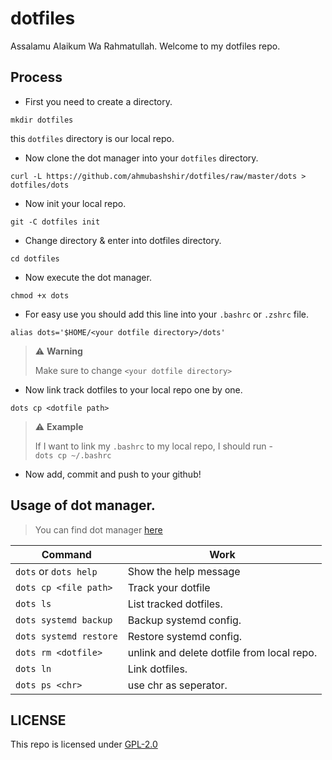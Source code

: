# dotfiles

Assalamu Alaikum Wa Rahmatullah. Welcome to my dotfiles repo.

## Process

- First you need to create a directory. 
```
mkdir dotfiles
```
this ```dotfiles``` directory is our local repo.

- Now clone the dot manager into your ```dotfiles``` directory.
```
curl -L https://github.com/ahmubashshir/dotfiles/raw/master/dots > dotfiles/dots
```

- Now init your local repo.
```
git -C dotfiles init
```

- Change directory & enter into dotfiles directory.
```
cd dotfiles
```

- Now execute the dot manager.
```
chmod +x dots
```

- For easy use you should add this line into your ```.bashrc``` or ```.zshrc``` file.
```
alias dots='$HOME/<your dotfile directory>/dots'
```

> :warning: **Warning**
>
> Make sure to change ```<your dotfile directory>```


- Now link track dotfiles to your local repo one by one.
```
dots cp <dotfile path>
```

> :warning: **Example**
>
> If I want to link my ```.bashrc``` to my local repo, I should run -   
> ```dots cp ~/.bashrc```

- Now add, commit and push to your github!
  
  
## Usage of dot manager.

> You can find dot manager [here](https://github.com/ahmubashshir/dotfiles/blob/master/dots)

| Command | Work |
| --- | --- |
| ```dots``` or ```dots help``` | Show the help message |
| ```dots cp <file path>``` | Track your dotfile |
| ```dots ls``` | List tracked dotfiles. |
| ```dots systemd backup``` | Backup systemd config. |
| ```dots systemd restore``` | Restore systemd config. |
| ```dots rm <dotfile>``` | unlink and delete dotfile from local repo. | 
| ```dots ln``` | Link dotfiles. | 
| ```dots ps <chr>```| use chr as seperator. |
  
## LICENSE
  
This repo is licensed under [GPL-2.0](./LICENSE)
